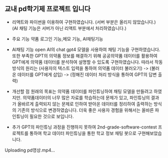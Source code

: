 ## 교내 pd학기제 프로젝트 입니다

- 리액트와 파이썬을 이용하여 구현하였습니다. (서버 부분은 올리지 않았습니다.) (AI 채팅 기능은 서버가 아닌 리액트 부분에서 처리하였습니다.)

- 주요 기능 약품 로그인 기능,메모 기능, AI채팅기능

- AI채팅 기능
open AI의 chat gpt4 모델을 사용하여 채팅 기능을 구현하였습니다. 또한 부족한 GPT의 의약품 정보를 해결하기 위해 공공의약품 데이터를 활용하여 GPT에게 의약품 데이터를 분석하여 설명할 수 있도록 구현하였습니다. 따라서 작동 방식의 원리는 (사용자의 텍스트 입력을 통하여 의약품 데이터 불러오기) -> (불러온 데이터를 GPT에게 삽입) -> (정해진 데이터 처리 방식을 통하여 GPT의 답변 출력)

- 개선할 점
원래의 목표는 의약품 데이터를 파인튜닝하여 채팅 모델을 만들려고 하였지만. 의약품데이터의 너무 많은 자료를 학습하는데 문제가 있고, 파인튜닝의 결과가 올바르게 출력되지 않는 문제로 인하여 받아온 데이터를 정리하여 출력하는 방식의 기존의 방식으로 변경하였습니다. 더욱 좋은 사용자 경험을 위해서는 올바른 파인튜닝이 필요한 것으로 보입니다.

- 추가
GPT의 파인튜닝 과정을 진행하지 못하여 2nd-grade-software-contest 프로젝트를 통하여 학교 데이터 파인튜닝을 통한 학교 정보 채팅 봇으로 구현해보았습니다.


Uploading pd영상.mp4…


